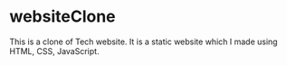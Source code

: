 # websiteClone
This is a clone of Tech website. It is a static website which I made using HTML, CSS, JavaScript.
